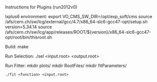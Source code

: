 Instructions for Plugins (run2012v0)

lxplus6 environment:
   export VO_CMS_SW_DIR=/opt/exp_soft/cms
	source /afs/cern.ch/sw/lcg/external/gcc/4.7/x86_64-slc6-gcc47-opt/setup.sh
	version=5.34.14
	source /afs/cern.ch/sw/lcg/app/releases/ROOT/${version}/x86_64-slc6-gcc47-opt/root/bin/thisroot.sh

Build:
   make

Run Selection:
   ./sel <datatype> <cut> <input.root> <output.root>

Run Fitter:
   mkdir plots/
	mkdir RootFiles/
	mkdir fitParameters/
	
	./fit <function> <input.root>



